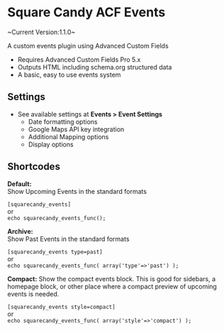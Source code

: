 # Square Candy ACF Events

~Current Version:1.1.0~

A custom events plugin using Advanced Custom Fields

* Requires Advanced Custom Fields Pro 5.x
* Outputs HTML including schema.org structured data
* A basic, easy to use events system

## Settings

* See available settings at **Events > Event Settings**
	* Date formatting options
	* Google Maps API key integration
	* Additional Mapping options
	* Display options

## Shortcodes

**Default:**  
Show Upcoming Events in the standard formats

`[squarecandy_events]`  
or  
`echo squarecandy_events_func();`

**Archive:**  
Show Past Events in the standard formats

`[squarecandy_events type=past]`  
or  
`echo squarecandy_events_func( array('type'=>'past') );`

**Compact:**
Show the compact events block. This is good for sidebars, a homepage block, or other place where a compact preview of upcoming events is needed.

`[squarecandy_events style=compact]`  
or  
`echo squarecandy_events_func( array('style'=>'compact') );`
